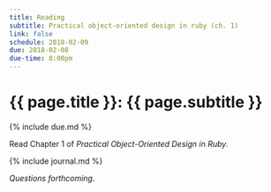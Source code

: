 ```yaml
---
title: Reading
subtitle: Practical object-oriented design in ruby (ch. 1)
link: false
schedule: 2018-02-09
due: 2018-02-08
due-time: 8:00pm
---
```

# {{ page.title }}: {{ page.subtitle }}

{% include due.md %}

Read Chapter 1 of _Practical Object-Oriented Design in Ruby_.  

{% include journal.md %}

_Questions forthcoming_.
